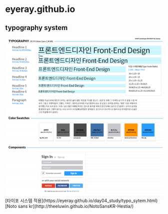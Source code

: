 # eyeray.github.io
## typography system
<img src="https://github.com/eyeray/eyeray.github.io/blob/master/day04_study/images/UI_kit_eyeray_upgrade0217.jpg?raw=true" alt="typography system">
[타이포 시스템 적용](https://eyeray.github.io/day04_study/typo_sytem.html)
[Noto sans kr](http://theeluwin.github.io/NotoSansKR-Hestia/)
